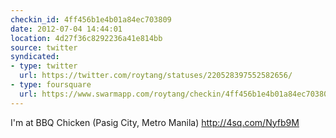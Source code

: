 ```yaml
---
checkin_id: 4ff456b1e4b01a84ec703809
date: 2012-07-04 14:44:01
location: 4d27f36c8292236a41e814bb
source: twitter
syndicated:
- type: twitter
  url: https://twitter.com/roytang/statuses/220528397552582656/
- type: foursquare
  url: https://www.swarmapp.com/roytang/checkin/4ff456b1e4b01a84ec703809
---
```


I'm at BBQ Chicken (Pasig City, Metro Manila) http://4sq.com/Nyfb9M